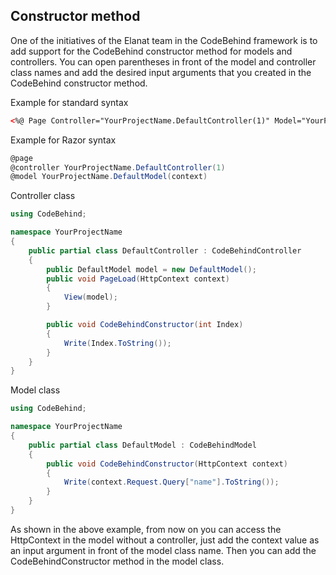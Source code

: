 ## Constructor method

One of the initiatives of the Elanat team in the CodeBehind framework is to add support for the CodeBehind constructor method for models and controllers. You can open parentheses in front of the model and controller class names and add the desired input arguments that you created in the CodeBehind constructor method.

Example for standard syntax
```html
<%@ Page Controller="YourProjectName.DefaultController(1)" Model="YourProjectName.DefaultModel(context)" %>
```

Example for Razor syntax

```csharp
@page
@controller YourProjectName.DefaultController(1)
@model YourProjectName.DefaultModel(context)
```

Controller class
```csharp
using CodeBehind;

namespace YourProjectName
{
    public partial class DefaultController : CodeBehindController
    {
        public DefaultModel model = new DefaultModel();
        public void PageLoad(HttpContext context)
        {
            View(model);
        }

        public void CodeBehindConstructor(int Index)
        {
            Write(Index.ToString());
        }
    }
}
```

Model class
```csharp
using CodeBehind;

namespace YourProjectName
{
    public partial class DefaultModel : CodeBehindModel
    {
        public void CodeBehindConstructor(HttpContext context)
        {
            Write(context.Request.Query["name"].ToString());
        }
    }
}
```

As shown in the above example, from now on you can access the HttpContext in the model without a controller, just add the context value as an input argument in front of the model class name. Then you can add the CodeBehindConstructor method in the model class.
